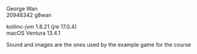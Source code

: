 George Wan  
20948342 g8wan

kotlinc-jvm 1.8.21 (jre 17.0.4)  
macOS Ventura 13.4.1

Sound and images are the ones used by the example game for the course